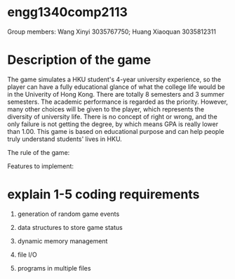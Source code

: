 # engg1340comp2113

Group members: Wang Xinyi 3035767750; Huang Xiaoquan 3035812311

# Description of the game
The game simulates a HKU student's 4-year university experience, so the player can have a fully educational glance of what the college life would be in the Univerity of Hong Kong. There are totally 8 semesters and 3 summer semesters. The academic performance is regarded as the priority. However, many other choices will be given to the player, which represents the diversity of university life. There is no concept of right or wrong, and the only failure is not getting the degree, by which means GPA is really lower than 1.00. This game is based on educational purpose and can help people truly understand students' lives in HKU.

The rule of the game:

Features to implement:

# explain 1-5 coding requirements

1. generation of random game events

2. data structures to store game status

3. dynamic memory management

4. file I/O

5. programs in multiple files
